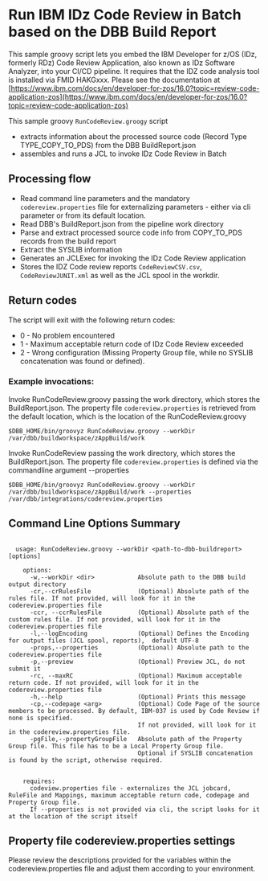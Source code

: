 # Run IBM IDz Code Review in Batch based on the DBB Build Report

This sample groovy script lets you embed the IBM Developer for z/OS (IDz, formerly RDz) Code Review Application, also known as IDz Software Analyzer, into your CI/CD pipeline. It requires that the IDZ code analysis tool is installed via FMID HAKGxxx. Please see the documentation at [https://www.ibm.com/docs/en/developer-for-zos/16.0?topic=review-code-application-zos](https://www.ibm.com/docs/en/developer-for-zos/16.0?topic=review-code-application-zos)

This sample groovy `RunCodeReview.groogy` script
- extracts information about the processed source code (Record Type TYPE_COPY_TO_PDS) from the DBB BuildReport.json
- assembles and runs a JCL to invoke IDz Code Review in Batch

## Processing flow
- Read command line parameters and the mandatory ```codereview.properties``` file for externalizing parameters - either via cli parameter or from its default location.
- Read DBB's BuildReport.json from the pipeline work directory
- Parse and extract processed source code info from COPY_TO_PDS records from the build report
- Extract the SYSLIB information
- Generates an JCLExec for invoking the IDz Code Review application
- Stores the IDZ Code review reports ```CodeReviewCSV.csv```, ```CodeReviewJUNIT.xml```  as well as the JCL spool in the workdir.

## Return codes
The script will exit with the following return codes:
- 0 - No problem encountered
- 1 - Maximum acceptable return code of IDz Code Review exceeded
- 2 - Wrong configuration (Missing Property Group file, while no SYSLIB concatenation was found or defined).

### Example invocations:
Invoke RunCodeReview.groovy passing the work directory, which stores the BuildReport.json. The property file ```codereview.properties``` is retrieved from the default location, which is the location of the RunCodeReview.groovy
```
$DBB_HOME/bin/groovyz RunCodeReview.groovy --workDir /var/dbb/buildworkspace/zAppBuild/work
```
Invoke RunCodeReview passing the work directory, which stores the BuildReport.json. The property file ```codereview.properties``` is defined via the commandline argument --properties
```
$DBB_HOME/bin/groovyz RunCodeReview.groovy --workDir /var/dbb/buildworkspace/zAppBuild/work --properties /var/dbb/integrations/codereview.properties
```

## Command Line Options Summary
```
 
  usage: RunCodeReview.groovy --workDir <path-to-dbb-buildreport> [options]
 
    options:
      -w,--workDir <dir>            Absolute path to the DBB build output directory
      -cr,--crRulesFile             (Optional) Absolute path of the rules file. If not provided, will look for it in the codereview.properties file
      -ccr, --ccrRulesFile          (Optional) Absolute path of the custom rules file. If not provided, will look for it in the codereview.properties file
      -l,--logEncoding              (Optional) Defines the Encoding for output files (JCL spool, reports),  default UTF-8
      -props,--properties           (Optional) Absolute path to the codereview.properties file
      -p,--preview                  (Optional) Preview JCL, do not submit it
      -rc, --maxRC                  (Optional) Maximum acceptable return code. If not provided, will look for it in the codereview.properties file
      -h,--help                     (Optional) Prints this message
      -cp,--codepage <arg>          (Optional) Code Page of the source  members to be processed. By default, IBM-037 is used by Code Review if none is specified.
                                    If not provided, will look for it in the codereview.properties file.
      -pgFile,--propertyGroupFile   Absolute path of the Property Group file. This file has to be a Local Property Group file.
                                    Optional if SYSLIB concatenation is found by the script, otherwise required.
      
   
    requires:
  	  codeview.properties file - externalizes the JCL jobcard, RuleFile and Mappings, maximum acceptable return code, codepage and Property Group file.
  	  If --properties is not provided via cli, the script looks for it at the location of the script itself 
```

## Property file codereview.properties settings

Please review the descriptions provided for the variables within the codereview.properties file and adjust them according to your environment.
